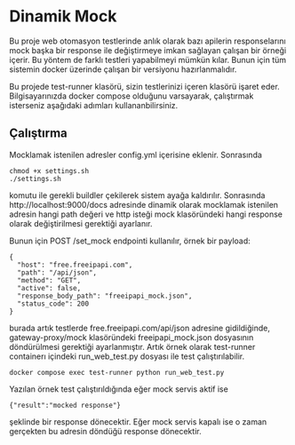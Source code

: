 # Dinamik Mock

Bu proje web otomasyon testlerinde anlık olarak bazı apilerin responselarını mock başka bir response ile değiştirmeye imkan sağlayan çalışan bir örneği içerir. Bu yöntem de farklı testleri yapabilmeyi mümkün kılar. Bunun için tüm sistemin docker üzerinde çalışan bir versiyonu hazırlanmalıdır.

Bu projede test-runner klasörü, sizin testlerinizi içeren klasörü işaret eder. Bilgisayarınızda docker compose olduğunu varsayarak, çalıştırmak isterseniz aşağıdaki adımları kullananbilirsiniz.

## Çalıştırma
Mocklamak istenilen adresler config.yml içerisine eklenir. Sonrasında

```
chmod +x settings.sh
./settings.sh
```

komutu ile gerekli buildler çekilerek sistem ayağa kaldırılır. Sonrasında http://localhost:9000/docs adresinde dinamik olarak mocklamak istenilen adresin hangi path değeri ve http isteği mock klasöründeki hangi response olarak değiştirilmesi gerektiği ayarlanır. 

Bunun için POST /set_mock endpointi kullanılır, örnek bir payload:

```
{
  "host": "free.freeipapi.com",
  "path": "/api/json",
  "method": "GET",
  "active": false,
  "response_body_path": "freeipapi_mock.json",
  "status_code": 200
}
```

burada artık testlerde free.freeipapi.com/api/json adresine gidildiğinde, gateway-proxy/mock klasöründeki freeipapi_mock.json dosyasının döndürülmesi gerektiği ayarlanmıştır. Artık örnek olarak test-runner containerı içindeki run_web_test.py dosyası ile test çalıştırılabilir.

```
docker compose exec test-runner python run_web_test.py
```

Yazılan örnek test çalıştırıldığında eğer mock servis aktif ise 

```
{"result":"mocked response"}
```

şeklinde bir response dönecektir. Eğer mock servis kapalı ise o zaman gerçekten bu adresin döndüğü response dönecektir.


